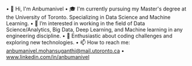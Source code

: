 
•	👋 Hi, I'm Anbumanivel
•	🎓 I'm currently pursuing my Master's degree at the University of Toronto. Specializing in Data Science and Machine Learning.
• 💼 I’m interested in working in the field of Data Science/Analytics, Big Data, Deep Learning, and Machine learning in any engineering discipline.
• 🚀 Enthusiastic about coding challenges and exploring new technologies.
• 📫 How to reach me: anbumanivel.mohansuganthi@mail.utoronto.ca
• www.linkedin.com/in/anbumanivel

<!--
**Anbu0798/Anbu0798** is a ✨ _special_ ✨ repository because its `README.md` (this file) appears on your GitHub profile.

Here are some ideas to get you started:

- 🔭 I’m currently working on ...
- 🌱 I’m currently learning ...
- 👯 I’m looking to collaborate on ...
- 🤔 I’m looking for help with ...
- 💬 Ask me about ...
- 📫 How to reach me: ...
- 😄 Pronouns: ...
- ⚡ Fun fact: ...
-->
